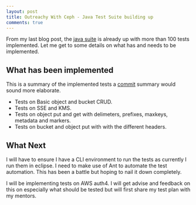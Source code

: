 ```yaml
---
layout: post
title: Outreachy With Ceph - Java Test Suite building up
comments: true
---
```


From my last blog post, the [java suite](https://github.com/nanjekyejoannah/java_s3tests) is already up with more than 100 tests
implemented. Let me get to some details on what has and needs to be implemented.

## What has been implemented

This is a summary of the implemented tests a [commit](https://github.com/nanjekyejoannah/java_s3tests/commits/master) summary would sound more elaborate.

+ Tests on Basic object and bucket CRUD.
+ Tests on SSE and KMS.
+ Tests on object put and get with delimeters, prefixes, maxkeys, metadata and markers.
+ Tests on bucket and object put with with the different headers.

## What Next

I will have to ensure I have a CLI environment to run the tests as currently I run them in eclipse. I need to make use of Ant
to automate the test automation. This has been a battle but hoping to nail it down completely.

I will be implementing tests on AWS auth4. I will get advise and feedback on this on especially what should be tested
but will first share my test plan with my mentors.
